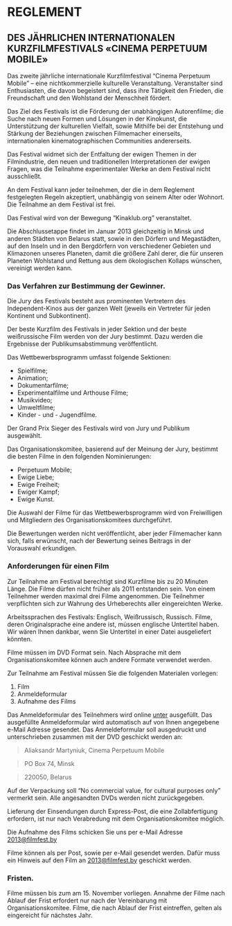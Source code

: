 REGLEMENT 
===================
DES JÄHRLICHEN INTERNATIONALEN KURZFILMFESTIVALS «CINEMA PERPETUUM MOBILE» 
---------------

Das zweite jährliche internationale Kurzfilmfestival “Cinema Perpetuum Mobile” – eine nichtkommerzielle kulturelle Veranstaltung. Veranstalter sind Enthusiasten, die davon begeistert sind, dass ihre Tätigkeit den Frieden, die Freundschaft und den Wohlstand der Menschheit fördert. 

Das Ziel des Festivals ist die Förderung der unabhängigen Autorenfilme; die Suche nach neuen Formen und Lösungen in der Kinokunst, die Unterstützung der kulturellen Vielfalt, sowie Mithilfe bei der Entstehung und Stärkung der Beziehungen zwischen Filmemacher einerseits, internationalen kinematographischen Communities andererseits.

Das Festival widmet sich der Entfaltung der ewigen Themen in der Filmindustrie, den neuen und traditionellen Interpretationen der ewigen Fragen, was die Teilnahme experimentaler Werke an dem Festival nicht ausschließt.

An dem Festival kann jeder teilnehmen, der die in dem Reglement festgelegten Regeln akzeptiert, unabhängig von seinem Alter oder Wohnort. Die Teilnahme an dem Festival ist frei.

Das Festival wird von der Bewegung “Kinaklub.org” veranstaltet.

Die Abschlussetappe findet im Januar 2013 gleichzeitig in Minsk und anderen Städten von Belarus statt, sowie in den Dörfern und Megastädten, auf den Inseln und in den Bergdörfern von verschiedener Gebieten und Klimazonen unseres Planeten, damit die größere Zahl derer, die für unseren Planeten Wohlstand und Rettung aus dem ökologischen Kollaps wünschen, vereinigt werden kann.

### Das Verfahren zur Bestimmung der Gewinner.

Die Jury des Festivals besteht aus prominenten Vertretern des Independent-Kinos aus der ganzen Welt (jeweils ein Vertreter für jeden Kontinent und Subkontinent). 

Der beste Kurzfilm des Festivals in jeder Sektion und der beste weißrussische Film werden von der Jury bestimmt. Dazu werden die Ergebnisse der Publikumsabstimmung veröffentlicht.

Das Wettbewerbsprogramm umfasst folgende Sektionen:

* Spielfilme;
* Animation;
* Dokumentarfilme; 
* Experimentalfilme und Arthouse Filme; 
* Musikvideo;
* Umweltfilme;
* Kinder - und - Jugendfilme.

Der Grand Prix Sieger des Festivals wird von Jury und Publikum ausgewählt.

Das Organisationskomitee, basierend auf der Meinung der Jury, bestimmt die besten Filme in den folgenden Nominierungen:

* Perpetuum Mobile;
* Ewige Liebe;
* Ewige Freiheit;
* Ewiger Kampf;
* Ewige Kunst.

Die Auswahl der Filme für das Wettbewerbsprogramm wird von Freiwilligen und Mitgliedern des Organisationskomitees durchgeführt. 


Die Bewertungen werden nicht veröffentlicht, aber jeder Filmemacher kann sich, falls erwünscht, nach der Bewertung seines Beitrags in der Vorauswahl erkundigen. 

### Anforderungen für einen Film

Zur Teilnahme am Festival berechtigt sind Kurzfilme bis zu 20 Minuten Länge. Die Filme dürfen nicht früher als 2011 entstanden sein. Von einem Teilnehmer werden maximal drei Filme angenommen. Die Teilnehmer verpflichten sich zur Wahrung des Urheberechts aller eingereichten Werke.

Arbeitssprachen des Festivals: Englisch, Weißrussisch, Russisch. Filme, deren Originalsprache  eine andere ist, müssen englische Untertitel haben. Wir wären Ihnen dankbar, wenn Sie Untertitel in einer Datei ausgeliefert könnten.

Filme müssen im DVD Format sein. Nach Absprache mit dem Organisationskomitee können auch andere Formate verwendet werden.

Zur Teilnahme am Festival müssen Sie die folgenden Materialen vorlegen:

1. Film 
2. Anmeldeformular
3. Aufnahme des Films 

Das Anmeldeformular des Teilnehmers wird online [unter]( http://filmfest.by/2013/submit/ ) ausgefüllt. Das ausgefüllte Anmeldeformular wird automatisch auf von Ihnen angegebene e-Mail Adresse gesendet. Das Anmeldeformular soll ausgedruckt und unterschrieben zusammen mit der DVD geschickt werden an:  

>Aliaksandr Martyniuk, Cinema Perpetuum Mobile

>PO Box 74, Minsk

>220050, Belarus 

Auf der Verpackung soll “No commercial value, for cultural purposes only” vermerkt sein. Alle angesandten DVDs werden nicht zurückgegeben.

Lieferung der Einsendungen durch Express-Post, die eine Zollabfertigung erfordern, ist nur nach Verabredung mit dem Organisationskomitee möglich.

Die Aufnahme des Films  schicken Sie uns per e-Mail Adresse 2013@filmfest.by

Filme können als per Post, sowie per e-Mail gesendet werden. Dafür muss ein Hinweis auf den Film an 2013@filmfest.by geschickt werden.

### Fristen.

Filme müssen bis zum am 15. November vorliegen. Annahme der Filme nach Ablauf der Frist erfordert nur nach der Vereinbarung mit Organisationskomitee.
Filme, die nach Ablauf der Frist eintreffen, gelten als eingereicht für nächstes Jahr.
 